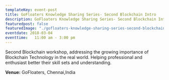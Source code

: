```yaml
---
templateKey: event-post
title: GoFloaters Knowledge Sharing Series- Second Blockchain Intro
description: GoFloaters Knowledge Sharing Series- Second Blockchain Intro
featuredpost: false
featuredImage: "./gofloaters-knowledge-sharing-series-second-blockchain-intro.jpg"
eventdate: 2018-03-04
eventtime:   11:00 am - 3:00 pm
---
```


<!--StartFragment-->

Second Blockchain workshop, addressing the growing importance of Blockchain Technology in the real world. Helping professional and enthusiast better their skill sets and understanding.

**Venue:**
GoFloaters, Chennai,India

<!--EndFragment-->

